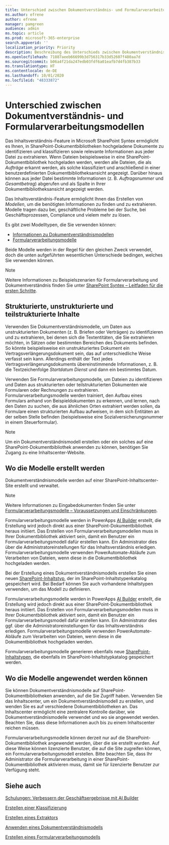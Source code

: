 ```yaml
---
title: Unterschied zwischen Dokumentverständnis- und Formularverarbeitungsmodellen
ms.author: efrene
author: efrene
manager: pamgreen
audience: admin
ms.topic: article
ms.prod: microsoft-365-enterprise
search.appverid: ''
localization_priority: Priority
description: Beschreibung des Unterschieds zwischen Dokumentverständnis- und Formularverarbeitungsmodellen
ms.openlocfilehash: 71887aeeb66699b3d756317b33d52607f480aa7d
ms.sourcegitcommit: b06a4f21da247edb03fdf6a01eafb7d4fb387b33
ms.translationtype: HT
ms.contentlocale: de-DE
ms.lasthandoff: 10/01/2020
ms.locfileid: "48333872"
---
```

# <a name="difference-between-document-understanding-and-form-processing-models"></a>Unterschied zwischen Dokumentverständnis- und Formularverarbeitungsmodellen 


Das Inhaltsverständnis-Feature in Microsoft SharePoint Syntex ermöglicht es Ihnen, in SharePoint-Dokumentbibliotheken hochgeladene Dokumente zu identifizieren und klassifizieren sowie relevante Informationen aus jeder Datei zu extrahieren.  Wenn Dateien beispielsweise in eine SharePoint-Dokumentbibliothek hochgeladen werden, werden alle Dateien, die als *Aufträge* erkannt werden, als solche klassifiziert und anschließend in einer benutzerdefinierten Dokumentbibliotheksansicht angezeigt. Darüber hinaus können aus jeder Datei bestimmte Informationen (z. B. *Auftragsnummer* und *Gesamtbetrag*) abgerufen und als Spalte in Ihrer Dokumentbibliotheksansicht angezeigt werden. 

Das Inhaltsverständnis-Feature ermöglicht Ihnen das Erstellen von *Modellen*, um die benötigten Informationen zu finden und zu extrahieren. Modelle tragen dazu bei, geschäftliche Probleme bei der Suche, bei Geschäftsprozessen, Compliance und vielem mehr zu lösen.

Es gibt zwei Modelltypen, die Sie verwenden können:

- [Informationen zu Dokumentverständnismodellen](document-understanding-overview.md)
- [Formularverarbeitungsmodelle](form-processing-overview.md)

Beide Modelle werden in der Regel für den gleichen Zweck verwendet, doch die unten aufgeführten wesentlichen Unterschiede bedingen, welches Sie verwenden können.

> [!NOTE]
> Weitere Informationen zu Beispielszenarien für Formularverarbeitung und Dokumentverständnis finden Sie unter [SharePoint Syntex – Leitfaden für die ersten Schritte](https://docs.microsoft.com/microsoft-365/contentunderstanding/adoption-getstarted#form-processing-scenario-example).


## <a name="structured-versus-unstructured-and-semi-structured-content"></a>Strukturierte, unstrukturierte und teilstrukturierte Inhalte

Verwenden Sie Dokumentverständnismodelle, um Daten aus unstrukturierten Dokumenten (z. B. Briefen oder Verträgen) zu identifizieren und zu extrahieren, bei denen sich die Textentitäten, die Sie extrahieren möchten, in Sätzen oder bestimmten Bereichen des Dokuments befinden. So könnte beispielsweise ein unstrukturiertes Dokument ein Vertragsverlängerungsdokument sein, das auf unterschiedliche Weise verfasst sein kann. Allerdings enthält der Text jedes Vertragsverlängerungsdokuments übereinstimmende Informationen, z. B. die Textzeichenfolge *Startdatum Dienst* und dann ein bestimmtes Datum.   

Verwenden Sie Formularverarbeitungsmodelle, um Dateien zu identifizieren und Daten aus strukturierten oder teilstrukturierten Dokumenten wie Formularen oder Rechnungen zu extrahieren. Formularverarbeitungsmodelle werden trainiert, den Aufbau eines Formulars anhand von Beispieldokumenten zu erkennen, und lernen, nach den Daten zu suchen, die aus ähnlichen Orten extrahiert werden sollen, da Formulare einen strukturierten Aufbau aufweisen, in dem sich Entitäten an der selben Stelle befinden (beispielsweise eine Sozialversicherungsnummer in einem Steuerformular). 

> [!NOTE]
> Um ein Dokumentverständnismodell erstellen oder ein solches auf eine SharePoint-Dokumentbibliothek anwenden zu können, benötigen Sie Zugang zu eine Inhaltscenter-Website. 


## <a name="where-they-are-created"></a>Wo die Modelle erstellt werden

Dokumentverständnismodelle werden auf einer SharePoint-Inhaltscenter-Site erstellt und verwaltet. 

> [!NOTE]
> Weitere Informationen zu Eingabedokumenten finden Sie unter [Formularverarbeitungsmodelle – Voraussetzungen und Einschränkungen](https://docs.microsoft.com/ai-builder/form-processing-model-requirements). 

Formularverarbeitungsmodelle werden in PowerApps [AI Builder](https://docs.microsoft.com/ai-builder/overview) erstellt, die Erstellung wird jedoch direkt aus einer SharePoint-Dokumentbibliothek heraus initiiert. Das Erstellen von Formularverarbeitungsmodellen muss in Ihrer Dokumentbibliothek aktiviert sein, damit ein Benutzer ein Formularverarbeitungsmodell dafür erstellen kann. Ein Administrator dies über die Administratoreinstellungen für das Inhaltsverständnis erledigen. Formularverarbeitungsmodelle verwenden PowerAutomate-Abläufe zum Verarbeiten von Dateien, wenn diese in die Dokumentbibliothek hochgeladen werden.

Bei der Erstellung eines Dokumentverständnismodells erstellen Sie einen neuen [SharePoint-Inhaltstyp](https://support.microsoft.com/office/use-content-types-to-manage-content-consistently-on-a-site-48512bcb-6527-480b-b096-c03b7ec1d978), der im SharePoint-Inhaltstypenkatalog gespeichert wird. Bei Bedarf können Sie auch vorhandene Inhaltstypen verwenden, um das Modell zu definieren.

Formularverarbeitungsmodelle werden in PowerApps [AI Builder](https://docs.microsoft.com/ai-builder/overview) erstellt, die Erstellung wird jedoch direkt aus einer SharePoint-Dokumentbibliothek heraus initiiert. Das Erstellen von Formularverarbeitungsmodellen muss in Ihrer Dokumentbibliothek aktiviert sein, damit ein Benutzer ein Formularverarbeitungsmodell dafür erstellen kann. Ein Administrator dies ggf. über die Administratoreinstellungen für das Inhaltsverständnis erledigen. Formularverarbeitungsmodelle verwenden PowerAutomate-Abläufe zum Verarbeiten von Dateien, wenn diese in die Dokumentbibliothek hochgeladen werden.

Formularverarbeitungsmodelle generieren ebenfalls neue [SharePoint-Inhaltstypen](https://support.microsoft.com/office/use-content-types-to-manage-content-consistently-on-a-site-48512bcb-6527-480b-b096-c03b7ec1d978), die ebenfalls im SharePoint-Inhaltstypkatalog gespeichert werden.

## <a name="where-they-can-be-applied"></a>Wo die Modelle angewendet werden können

Sie können Dokumentverständnismodelle auf SharePoint-Dokumentbibliotheken anwenden, auf die Sie Zugriff haben. Verwenden Sie das Inhaltscenter, um ein Dokumentverständnismodell zu erstellen, und wenden Sie es auf verschiedene Dokumentbibliotheken an. Das Inhaltscenter ermöglicht eine zentralere Kontrolle darüber, wie Dokumentverständnismodelle verwendet und wo sie angewendet werden. Beachten Sie, dass diese Informationen auch bis zu einem Inhaltscenter reichen müssen.

Formularverarbeitungsmodelle können derzeit nur auf die SharePoint-Dokumentbibliothek angewendet werden, über die sie erstellt wurden. Auf diese Weise können lizenzierte Benutzer, die auf die Site zugreifen können, ein Formularverarbeitungsmodell erstellen. Bitte beachten Sie, dass Ihr Administrator die Formularverarbeitung in einer SharePoint-Dokumentbibliothek aktivieren muss, damit sie für lizenzierte Benutzer zur Verfügung steht.

 ## <a name="see-also"></a>Siehe auch
[Schulungen: Verbessern der Geschäftsergebnisse mit AI Builder](https://docs.microsoft.com/learn/paths/improve-business-performance-ai-builder/?source=learn)

[Erstellen einer Klassifizierung](create-a-classifier.md)

[Erstellen eines Extraktors](create-an-extractor.md)

[Anwenden eines Dokumentverständnismodells](apply-a-model.md)

[Erstellen eines Formularverarbeitungsmodells](create-a-form-processing-model.md)

